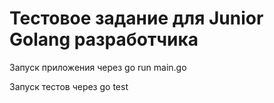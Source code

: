 # Тестовое задание для Junior Golang разработчика

Запуск приложения через go run main.go

Запуск тестов через go test

